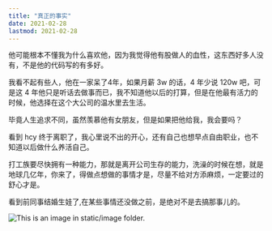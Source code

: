 ```yaml
---
title: "真正的事实"
date: 2021-02-28
lastmod: 2021-02-28
---
```


他可能根本不懂我为什么喜欢他，因为我觉得他有股做人的血性，这东西好多人没有，不是他的代码写的有多好。

我看不起有些人，他在一家呆了4年，如果月薪 3w 的话，4 年少说 120w 吧，可是这 4 年他只是听话去做事而已，我不知道他以后的打算，但是在他最有活力的时候，他选择在这个大公司的温水里去生活。 

毕竟人生追求不同，虽然羡慕他有女朋友，但是如果把他给我，我会要吗？

看到 hcy 终于离职了，我心里说不出的开心，还有自己也想早点自由职业，也不知道以后做什么养活自己。

打工族要尽快拥有一种能力，那就是离开公司生存的能力，洗澡的时候在想，就是地球几亿年，你来了，得做点想做的事情才是，尽量不给对方添麻烦，一定要过的舒心才是。

看到前同事结婚生娃了,在某些事情还没做之前，是绝对不是去搞那事儿的。


![This is an image in `static/image` folder.](/image/creators.png)